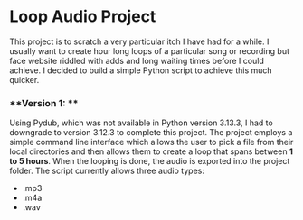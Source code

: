 # **Loop Audio Project**

This project is to scratch a very particular itch I have had for a while. I usually want to create hour long loops of a particular song or recording 
but face website riddled with adds and long waiting times before I could achieve. I decided to build a simple Python script to achieve this much quicker.

### **Version 1: **
Using Pydub, which was not available in Python version 3.13.3, I had to downgrade to version 3.12.3 to complete this project.
The project employs a simple command line interface which allows the user to pick a file from their local directories and
then allows them to create a loop that spans between **1 to 5 hours**. When the looping is done, the audio is exported into the project folder.
The script currently allows three audio types: 
- .mp3
- .m4a
- .wav
